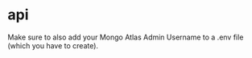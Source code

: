 # api
Make sure to also add your Mongo Atlas Admin Username to a .env file (which you have to create).
